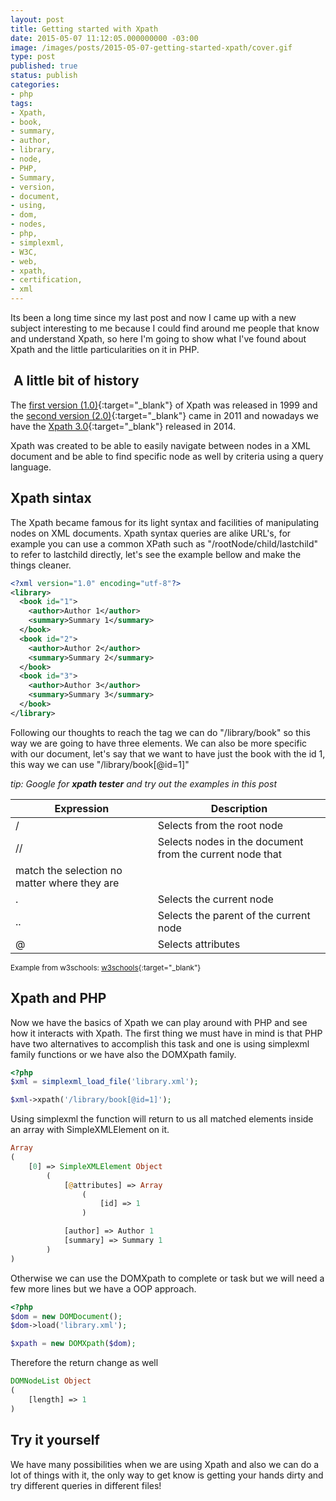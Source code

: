 ```yaml
---
layout: post
title: Getting started with Xpath
date: 2015-05-07 11:12:05.000000000 -03:00
image: /images/posts/2015-05-07-getting-started-xpath/cover.gif
type: post
published: true
status: publish
categories:
- php
tags:
- Xpath,
- book,
- summary,
- author,
- library,
- node,
- PHP,
- Summary,
- version,
- document,
- using,
- dom,
- nodes,
- php,
- simplexml,
- W3C,
- web,
- xpath,
- certification,
- xml
---
```


Its been a long time since my last post and now I came up with a new subject
interesting to me because I could find around me people that know and
understand Xpath, so here I'm going to show what I've found about Xpath and
the little particularities on it in PHP.

##  A little bit of history

The [first version (1.0)](http://www.w3.org/TR/xpath){:target="_blank"}
of Xpath was released in 1999 and the [second version (2.0)](http://www.w3.org/TR/xpath20){:target="_blank"}
came in 2011 and nowadays we have the [Xpath 3.0](http://www.w3.org/TR/xpath-30){:target="_blank"}
released in 2014.

Xpath was created to be able to easily navigate between nodes in a XML document
and be able to find specific node as well by criteria using a query language.

## Xpath sintax

The Xpath became famous for its light syntax and facilities of manipulating
nodes on XML documents. Xpath syntax queries are alike URL's, for example you
can use a common XPath such as "/rootNode/child/lastchild" to refer to lastchild
directly, let's see the example bellow and make the things cleaner.

```xml
<?xml version="1.0" encoding="utf-8"?>
<library>
  <book id="1">
    <author>Author 1</author>
    <summary>Summary 1</summary>
  </book>
  <book id="2">
    <author>Author 2</author>
    <summary>Summary 2</summary>
  </book>
  <book id="3">
    <author>Author 3</author>
    <summary>Summary 3</summary>
  </book>
</library>
```

Following our thoughts to reach the tag <book> we can do "/library/book" so this
way we are going to have three elements. We can also be more specific with our
document, let's say that we want to have just the book with the id 1, this way
we can use "/library/book[@id=1]"

*tip: Google for <strong>xpath tester</strong> and try out the examples in this post*

|Expression|Description|
|--- |--- |
|/|Selects from the root node|
|//|Selects nodes in the document from the current node that
match the selection no matter where they are|
|.|Selects the current node|
|..|Selects the parent of the current node|
|@|Selects attributes|

<small>Example from w3schools: [w3schools](https://www.w3schools.com/xml/xpath_syntax.asp){:target="_blank"}</small>

## Xpath and PHP

Now we have the basics of Xpath we can play around with PHP and see how it
interacts with Xpath. The first thing we must have in mind is that PHP have
two alternatives to accomplish this task and one is using simplexml family
functions or we have also the DOMXpath family.

```php
<?php
$xml = simplexml_load_file('library.xml');

$xml->xpath('/library/book[@id=1]');
```
    
Using simplexml the function will return to us all matched elements inside an array
with SimpleXMLElement on it.

```php
Array
(
    [0] => SimpleXMLElement Object
        (
            [@attributes] => Array
                (
                    [id] => 1
                )

            [author] => Author 1
            [summary] => Summary 1
        )
)
```

Otherwise we can use the DOMXpath to complete or task but we will need a few
more lines but we have a OOP approach.

```php
<?php
$dom = new DOMDocument();
$dom->load('library.xml');

$xpath = new DOMXpath($dom);
```

Therefore the return change as well

```php
DOMNodeList Object
(
    [length] => 1
)
```

## Try it yourself

We have many possibilities when we are using Xpath and also we can do a lot of
things with it, the only way to get know is getting your hands dirty and try
different queries in different files!
